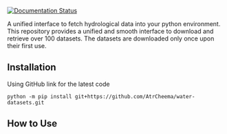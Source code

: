 
[![Documentation Status](https://readthedocs.org/projects/4water-datasets/badge/?version=latest)](https://4water-datasets.readthedocs.io/en/latest/?badge=latest)

A unified interface to fetch hydrological data into your python environment. This 
repository provides a unified and smooth interface to download and retrieve over 100 datasets.
The datasets are downloaded only once upon their first use.

## Installation

Using GitHub link for the latest code

	python -m pip install git+https://github.com/AtrCheema/water-datasets.git

## How to Use